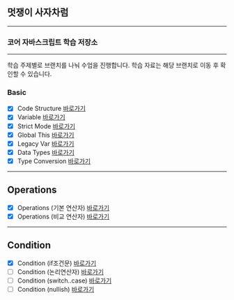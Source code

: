 ## 멋쟁이 사자차럼

---

### 코어 자바스크립트 학습 저장소

---

학습 주제별로 브랜치를 나눠 수업을 진행합니다.
학습 자료는 해당 브랜치로 이동 후 확인할 수 있습니다.

### Basic

- [x] Code Structure [바로가기](https://github.com/wnsrl7250/core_js/blob/01.core/client/chapter/core/01.codeStructure.js)
- [x] Variable [바로가기](https://github.com/wnsrl7250/core_js/blob/01.core/client/chapter/core/02.variables.js)
- [x] Strict Mode [바로가기](https://github.com/wnsrl7250/core_js/blob/01.core/client/chapter/core/03.strictMode.js)
- [x] Global This [바로가기](https://github.com/wnsrl7250/core_js/blob/01.core/client/chapter/core/04.globalThis.js)
- [x] Legacy Var [바로가기](https://github.com/wnsrl7250/core_js/blob/01.core/client/chapter/core/05.legacyVar.js)
- [x] Data Types [바로가기](https://github.com/wnsrl7250/core_js/blob/01.core/client/chapter/core/06.dataTypes.js)
- [x] Type Conversion [바로가기](https://github.com/wnsrl7250/core_js/blob/01.core/client/chapter/core/07.typeConversion.js)

---

## Operations

- [x] Operations (기본 연산자) [바로가기](https://github.com/wnsrl7250/core_js/blob/01.core/client/chapter/core/08-1.operation.js)
- [x] Operations (비교 연산자) [바로가기](https://github.com/wnsrl7250/core_js/blob/01.core/client/chapter/core/08-2.operation.js)

---

## Condition

- [x] Condition (if조건문) [바로가기](https://github.com/wnsrl7250/core_js/blob/01.core/client/chapter/core/09-1.conditions.js)
- [ ] Condition (논리연산자) [바로가기](https://github.com/wnsrl7250/core_js/blob/01.core/client/chapter/core/09-2.conditions.js)
- [ ] Condition (switch..case) [바로가기](https://github.com/wnsrl7250/core_js/blob/01.core/client/chapter/core/09-3.conditions.js)
- [ ] Condition (nullish) [바로가기](https://github.com/wnsrl7250/core_js/blob/01.core/client/chapter/core/09-4.conditions.js)
